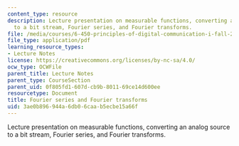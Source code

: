 ```yaml
---
content_type: resource
description: Lecture presentation on measurable functions, converting an analog source
  to a bit stream, Fourier series, and Fourier transforms.
file: /media/courses/6-450-principles-of-digital-communication-i-fall-2009/3ae0b896944a6db06caab5ecbe15a66f_MIT6_450F09_slide07.pdf
file_type: application/pdf
learning_resource_types:
- Lecture Notes
license: https://creativecommons.org/licenses/by-nc-sa/4.0/
ocw_type: OCWFile
parent_title: Lecture Notes
parent_type: CourseSection
parent_uid: 0f805fd1-607d-cb9b-8011-69ce14d600ee
resourcetype: Document
title: Fourier series and Fourier transforms
uid: 3ae0b896-944a-6db0-6caa-b5ecbe15a66f
---
```

Lecture presentation on measurable functions, converting an analog source to a bit stream, Fourier series, and Fourier transforms.